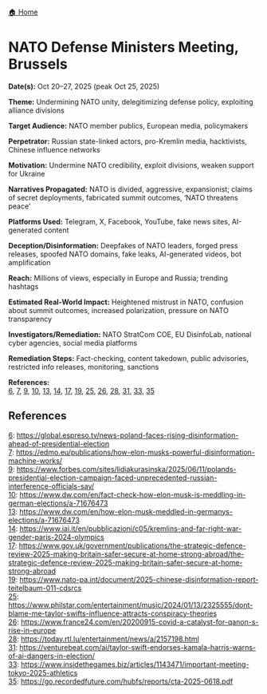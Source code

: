 <a href="{{ '/' | relative_url }}" class="home-button">🏠 Home</a>

# NATO Defense Ministers Meeting, Brussels

**Date(s):** Oct 20–27, 2025 (peak Oct 25, 2025)

**Theme:** Undermining NATO unity, delegitimizing defense policy, exploiting alliance divisions

**Target Audience:** NATO member publics, European media, policymakers

**Perpetrator:** Russian state-linked actors, pro-Kremlin media, hacktivists, Chinese influence networks

**Motivation:** Undermine NATO credibility, exploit divisions, weaken support for Ukraine

**Narratives Propagated:** NATO is divided, aggressive, expansionist; claims of secret deployments, fabricated summit outcomes, ‘NATO threatens peace’

**Platforms Used:** Telegram, X, Facebook, YouTube, fake news sites, AI-generated content

**Deception/Disinformation:** Deepfakes of NATO leaders, forged press releases, spoofed NATO domains, fake leaks, AI-generated videos, bot amplification

**Reach:** Millions of views, especially in Europe and Russia; trending hashtags

**Estimated Real-World Impact:** Heightened mistrust in NATO, confusion about summit outcomes, increased polarization, pressure on NATO transparency

**Investigators/Remediation:** NATO StratCom COE, EU DisinfoLab, national cyber agencies, social media platforms

**Remediation Steps:** Fact-checking, content takedown, public advisories, restricted info releases, monitoring, sanctions

**References:**  
[6](https://global.espreso.tv/news-poland-faces-rising-disinformation-ahead-of-presidential-election), [7](https://edmo.eu/publications/how-elon-musks-powerful-disinformation-machine-works/), [9](https://www.forbes.com/sites/lidiakurasinska/2025/06/11/polands-presidential-election-campaign-faced-unprecedented-russian-interference-officials-say/), [10](https://www.dw.com/en/fact-check-how-elon-musk-is-meddling-in-german-elections/a-71676473), [13](https://www.dw.com/en/how-elon-musk-meddled-in-germanys-elections/a-71676473), [14](https://www.iai.it/en/pubblicazioni/c05/kremlins-and-far-right-war-gender-paris-2024-olympics), [17](https://www.gov.uk/government/publications/the-strategic-defence-review-2025-making-britain-safer-secure-at-home-strong-abroad/the-strategic-defence-review-2025-making-britain-safer-secure-at-home-strong-abroad), [19](https://www.nato-pa.int/document/2025-chinese-disinformation-report-teitelbaum-011-cdsrcs), [25](https://www.philstar.com/entertainment/music/2024/01/13/2325555/dont-blame-me-taylor-swifts-influence-attracts-conspiracy-theories), [26](https://www.france24.com/en/20200915-covid-a-catalyst-for-qanon-s-rise-in-europe), [28](https://today.rtl.lu/entertainment/news/a/2157198.html), [31](https://venturebeat.com/ai/taylor-swift-endorses-kamala-harris-warns-of-ai-dangers-in-election/), [33](https://www.insidethegames.biz/articles/1143471/important-meeting-tokyo-2025-athletics), [35](https://go.recordedfuture.com/hubfs/reports/cta-2025-0618.pdf)

## References

[6](https://global.espreso.tv/news-poland-faces-rising-disinformation-ahead-of-presidential-election): https://global.espreso.tv/news-poland-faces-rising-disinformation-ahead-of-presidential-election  
[7](https://edmo.eu/publications/how-elon-musks-powerful-disinformation-machine-works/): https://edmo.eu/publications/how-elon-musks-powerful-disinformation-machine-works/  
[9](https://www.forbes.com/sites/lidiakurasinska/2025/06/11/polands-presidential-election-campaign-faced-unprecedented-russian-interference-officials-say/): https://www.forbes.com/sites/lidiakurasinska/2025/06/11/polands-presidential-election-campaign-faced-unprecedented-russian-interference-officials-say/  
[10](https://www.dw.com/en/fact-check-how-elon-musk-is-meddling-in-german-elections/a-71676473): https://www.dw.com/en/fact-check-how-elon-musk-is-meddling-in-german-elections/a-71676473  
[13](https://www.dw.com/en/how-elon-musk-meddled-in-germanys-elections/a-71676473): https://www.dw.com/en/how-elon-musk-meddled-in-germanys-elections/a-71676473  
[14](https://www.iai.it/en/pubblicazioni/c05/kremlins-and-far-right-war-gender-paris-2024-olympics): https://www.iai.it/en/pubblicazioni/c05/kremlins-and-far-right-war-gender-paris-2024-olympics  
[17](https://www.gov.uk/government/publications/the-strategic-defence-review-2025-making-britain-safer-secure-at-home-strong-abroad/the-strategic-defence-review-2025-making-britain-safer-secure-at-home-strong-abroad): https://www.gov.uk/government/publications/the-strategic-defence-review-2025-making-britain-safer-secure-at-home-strong-abroad/the-strategic-defence-review-2025-making-britain-safer-secure-at-home-strong-abroad  
[19](https://www.nato-pa.int/document/2025-chinese-disinformation-report-teitelbaum-011-cdsrcs): https://www.nato-pa.int/document/2025-chinese-disinformation-report-teitelbaum-011-cdsrcs  
[25](https://www.philstar.com/entertainment/music/2024/01/13/2325555/dont-blame-me-taylor-swifts-influence-attracts-conspiracy-theories): https://www.philstar.com/entertainment/music/2024/01/13/2325555/dont-blame-me-taylor-swifts-influence-attracts-conspiracy-theories  
[26](https://www.france24.com/en/20200915-covid-a-catalyst-for-qanon-s-rise-in-europe): https://www.france24.com/en/20200915-covid-a-catalyst-for-qanon-s-rise-in-europe  
[28](https://today.rtl.lu/entertainment/news/a/2157198.html): https://today.rtl.lu/entertainment/news/a/2157198.html  
[31](https://venturebeat.com/ai/taylor-swift-endorses-kamala-harris-warns-of-ai-dangers-in-election/): https://venturebeat.com/ai/taylor-swift-endorses-kamala-harris-warns-of-ai-dangers-in-election/  
[33](https://www.insidethegames.biz/articles/1143471/important-meeting-tokyo-2025-athletics): https://www.insidethegames.biz/articles/1143471/important-meeting-tokyo-2025-athletics  
[35](https://go.recordedfuture.com/hubfs/reports/cta-2025-0618.pdf): https://go.recordedfuture.com/hubfs/reports/cta-2025-0618.pdf
